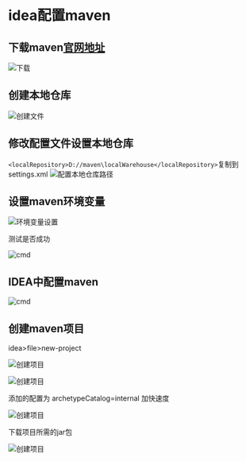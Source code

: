 # idea配置maven

## 下载maven[官网地址](http://maven.apache.org/download.cgi)

![下载](./img/mavendown.png)

## 创建本地仓库

![创建文件](./img/maven1.png)

## 修改配置文件设置本地仓库

`<localRepository>D://maven\localWarehouse</localRepository>`复制到settings.xml
![配置本地仓库路径](./img/maven2.png)

## 设置maven环境变量

![环境变量设置](./img/maven3.png)

测试是否成功

![cmd](./img/maven4.png)

## IDEA中配置maven

![cmd](./img/maven5.png)

## 创建maven项目

idea>file>new-project

![创建项目](./img/maven6.png)

![创建项目](./img/maven7.png)

添加的配置为 archetypeCatalog=internal 加快速度

![创建项目](./img/maven8.png)

下载项目所需的jar包

![创建项目](./img/maven9.png)
